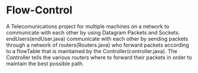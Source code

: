 # Flow-Control
A Telecomunications project for multiple machines on a network to communicate with each other by using Datagram Packets and Sockets.
endUsers(endUser.java) communicate with each other by sending packets through a network of routers(Routers.java) who forward packets according to a flowTable that is maintained by the Controller(controller.java). 
The Controller tells the various routers where to forward their packets in order to maintain the best possible path.
